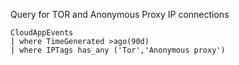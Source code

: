 Query for TOR and Anonymous Proxy IP connections
```
CloudAppEvents
| where TimeGenerated >ago(90d)
| where IPTags has_any ('Tor','Anonymous proxy')
```

